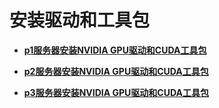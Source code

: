 # 安装驱动和工具包<a name="bms_01_0049"></a>

-   **[p1服务器安装NVIDIA GPU驱动和CUDA工具包](p1服务器安装NVIDIA-GPU驱动和CUDA工具包.md)**  

-   **[p2服务器安装NVIDIA GPU驱动和CUDA工具包](p2服务器安装NVIDIA-GPU驱动和CUDA工具包.md)**  

-   **[p3服务器安装NVIDIA GPU驱动和CUDA工具包](p3服务器安装NVIDIA-GPU驱动和CUDA工具包.md)**  


